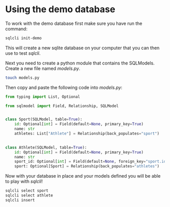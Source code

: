 # Using the demo database

To work with the demo database first make sure you have run the command:
    
```bash
sqlcli init-demo
```

This will create a new sqlite database on your computer that you can then
use to test *sqlcli*.

Next you need to create a python module that contains the SQLModels. Create
a new file named *models.py*.

```bash
touch models.py
```

Then copy and paste the following code into *models.py*:

```python
from typing import List, Optional

from sqlmodel import Field, Relationship, SQLModel


class Sport(SQLModel, table=True):
    id: Optional[int] = Field(default=None, primary_key=True)
    name: str
    athletes: List["Athlete"] = Relationship(back_populates="sport")
    

class Athlete(SQLModel, table=True):
    id: Optional[int] = Field(default=None, primary_key=True)
    name: str
    sport_id: Optional[int] = Field(default=None, foreign_key="sport.id")
    sport: Optional[Sport] = Relationship(back_populates="athletes")
```

Now with your database in place and your models defined you will be able to
play with *sqlcli*!

```bash
sqlcli select sport
sqlcli select athlete
sqlcli insert
```